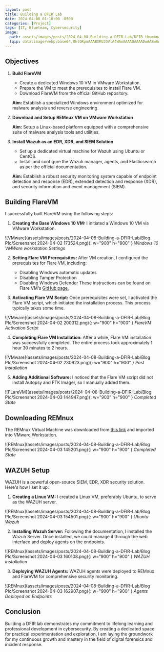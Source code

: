 ```yaml
---
layout: post
title: Building a DFIR Lab
date: 2024-04-08 01:10:00 -0500
categories: [Project]
tags: [IT, Blueteam, Cybersecurity]
image:
  path: assets/images/posts/2024-04-08-Building-a-DFIR-Lab/DFIR thumbnail.png
  lqip: data:image/webp;base64,UklGRpoAAABXRUJQVlA4WAoAAAAQAAAADwAABwAAQUxQSDIAAAARL0AmbZurmr57yyIiqE8oiG0bejIYEQTgqiDA9vqnsUSI6H+oAERp2HZ65qP/VIAWAFZQOCBCAAAA8AEAnQEqEAAIAAVAfCWkAALp8sF8rgRgAP7o9FDvMCkMde9PK7euH5M1m6VWoDXf2FkP3BqV0ZYbO6NA/VFIAAAA
---
```


## Objectives

1. **Build FlareVM**

   - Create a dedicated Windows 10 VM in VMware Workstation.
   - Prepare the VM to meet the prerequisites to install Flare VM.
   - Download FlareVM from the official GitHub repository.

   **Aim:** Establish a specialized Windows environment optimized for malware analysis and reverse engineering.

2. **Download and Setup REMnux VM on VMware Workstation**

   **Aim:** Setup a Linux-based platform equipped with a comprehensive suite of malware analysis tools and utilities.

3. **Install Wazuh as an EDR, XDR, and SIEM Solution**

   - Set up a dedicated virtual machine for Wazuh using Ubuntu or CentOS.
   - Install and configure the Wazuh manager, agents, and Elasticsearch as per the official documentation.

   **Aim:** Establish a robust security monitoring system capable of endpoint detection and response (EDR), extended detection and response (XDR), and security information and event management (SIEM).


## Building FlareVM

I successfully built FlareVM using the following steps:

1. **Creating the Base Windows 10 VM:** 
   I initiated a Windows 10 VM via VMware Workstation.

![VMware](assets/images/posts/2024-04-08-Building-a-DFIR-Lab/Blog PIc/Screenshot 2024-04-02 173524.png){: w="900" h="900" }
_Windows 10 VMWare workstation Settings_

2. **Setting Flare VM Prerequisites:**
   After VM creation, I configured the prerequisites for Flare VM, including:
   - Disabling Windows automatic updates
   - Disabling Tamper Protection
   - Disabling Windows Defender
   These instructions can be found on Flare VM's [GitHub page.](https://github.com/mandiant/flare-vm)

3. **Activating Flare VM Script:**
   Once prerequisites were set, I activated the Flare VM script, which initiated the installation process. This process typically takes some time.

![VMware](assets/images/posts/2024-04-08-Building-a-DFIR-Lab/Blog PIc/Screenshot 2024-04-02 200312.png){: w="900" h="900" }
_FlareVM Activation Script_

4. **Completing Flare VM Installation:**
   After a while, Flare VM installation was successfully completed. The entire process took approximately 1 hour 30 minutes to 2 hours.

![VMware](assets/images/posts/2024-04-08-Building-a-DFIR-Lab/Blog PIc/Screenshot 2024-04-02 230923.png){: w="900" h="900" }
_Post Installation_

5. **Adding Additional Software:**
   I noticed that the Flare VM script did not install Autopsy and FTK Imager, so I manually added them.

![FLareVM](assets/images/posts/2024-04-08-Building-a-DFIR-Lab/Blog PIc/Screenshot 2024-04-03 144947.png){: w="900" h="900" }
_Completed State_


## Downloading REMnux

The REMnux Virtual Machine was downloaded from [this link](https://docs.remnux.org/install-distro/get-virtual-appliance) and imported into VMware Workstation.

![REMnux](assets/images/posts/2024-04-08-Building-a-DFIR-Lab/Blog PIc/Screenshot 2024-04-03 145201.png){: w="900" h="900" }
_Completed State_


## WAZUH Setup

WAZUH is a powerful open-source SIEM, EDR, XDR security solution. Here's how I set it up:

1. **Creating a Linux VM:** 
   I created a Linux VM, preferably Ubuntu, to serve as the WAZUH server.

![REMnux](assets/images/posts/2024-04-08-Building-a-DFIR-Lab/Blog PIc/Screenshot 2024-04-03 154501.png){: w="900" h="900" }
_Ubuntu Wazuh_

2. **Installing Wazuh Server:** 
   Following the documentation, I installed the Wazuh Server. Once installed, we could manage it through the web interface and deploy agents on the endpoints.

![REMnux](assets/images/posts/2024-04-08-Building-a-DFIR-Lab/Blog PIc/Screenshot 2024-04-03 160108.png){: w="900" h="900" }
_WAZUH installation_

3. **Deploying WAZUH Agents:**
   WAZUH agents were deployed to REMnux and FlareVM for comprehensive security monitoring.

![REMnux](assets/images/posts/2024-04-08-Building-a-DFIR-Lab/Blog PIc/Screenshot 2024-04-03 162907.png){: w="900" h="900" }
_Agents Deployed on Endpoints_


## Conclusion

Building a DFIR lab demonstrates my commitment to lifelong learning and professional development in cybersecurity. By creating a dedicated space for practical experimentation and exploration, I am laying the groundwork for my continuous growth and mastery in the field of digital forensics and incident response.
